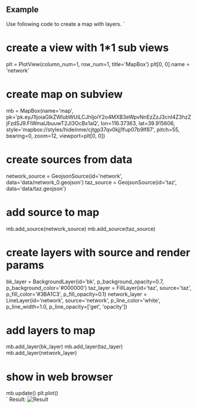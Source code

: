## Example
Use following code to create a map with layers.
`
# create a view with 1*1 sub views
plt = PlotView(column_num=1, row_num=1, title='MapBox')
plt[0, 0].name = 'network'
# create map on subview
mb = MapBox(name='map',
            pk='pk.eyJ1IjoiaGlkZWlubWUiLCJhIjoiY2o4MXB3eWpvNnEzZzJ3cnI4Z3hzZjFzdSJ9.FIWmaUbuuwT2Jl3OcBx1aQ',
            lon=116.37363,
            lat=39.915606,
            style='mapbox://styles/hideinme/cjtgp37qv0kjj1fup07b9lf87',
             pitch=55,
             bearing=0,
             zoom=12,
             viewport=plt[0, 0])
# create sources from data
network_source = GeojsonSource(id='network', data='data/network_0.geojson')
taz_source = GeojsonSource(id='taz', data='data/taz.geojson')
# add source to map
mb.add_source(network_source)
mb.add_source(taz_source)
# create layers with source and render params
bk_layer = BackgroundLayer(id='bk',
                           p_background_opacity=0.7,
                           p_background_color='#000000')
taz_layer = FillLayer(id='taz',
                          source='taz',
                          p_fill_color='#3BA1C3',
                          p_fill_opacity=0.1)
network_layer = LineLayer(id='network',
                          source='network',
                          p_line_color='white',
                          p_line_width=1.0,
                          p_line_opacity=['get', 'opacity'])
# add layers to map
mb.add_layer(bk_layer)
mb.add_layer(taz_layer)
mb.add_layer(network_layer)
# show in web browser
mb.update()
plt.plot()   
`
Result:
![Result](https://github.com/LaZzyMan/pywebplot/example.png)